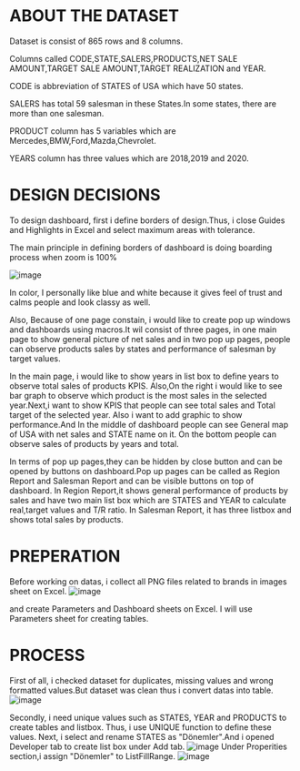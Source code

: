 # ABOUT THE DATASET
Dataset is consist of 865 rows and 8 columns.

Columns called CODE,STATE,SALERS,PRODUCTS,NET SALE AMOUNT,TARGET SALE AMOUNT,TARGET REALIZATION and YEAR.

CODE is abbreviation of STATES of USA which have 50 states.

SALERS has total 59 salesman in these States.In some states, there are more than one salesman.

PRODUCT column has 5 variables which are Mercedes,BMW,Ford,Mazda,Chevrolet.

YEARS column has three values which are 2018,2019 and 2020.

# DESIGN DECISIONS
To design dashboard, first i define borders of design.Thus, i close Guides and Highlights in Excel and select maximum areas with tolerance.

The main principle in defining borders of dashboard is doing boarding process when zoom is 100%

![image](https://github.com/user-attachments/assets/06e3273f-055d-4496-ab80-93bea8cb41d8)

In color, I personally like blue and white because it gives feel of trust and calms people and look classy as well.

Also, Because of one page constain, i would like to create pop up windows and dashboards using macros.It wil consist of three pages, in one main page to show general picture of net sales and in two pop up pages, people can observe products sales by states and performance of salesman by target values.

In the main page, i would like to show years in list box to define years to observe total sales of products KPIS. Also,On the right i would like to see bar graph to observe which product is the most sales in the selected year.Next,i want to show KPIS that people can
see total sales and Total target of the selected  year. Also i want to add graphic to show performance.And In the middle of dashboard people can see General map of USA with net sales and STATE name on it. On the bottom people can observe sales of products by years and total.

In terms of pop up pages,they can be hidden by close button and can be opened by buttons on dashboard.Pop up pages can be called as Region Report and Salesman Report and can be visible buttons on top of dashboard.
In Region Report,it shows general performance of products by sales and have two main list box which are STATES and YEAR to calculate real,target values and T/R ratio.
In Salesman Report, it has three listbox and shows total sales by products.

# PREPERATION
Before working on datas, i collect all PNG files related to brands in images sheet on Excel.
![image](https://github.com/user-attachments/assets/c9eb7d1f-aa78-4d84-b8bf-df852c92a077)

and create Parameters and Dashboard sheets on Excel.
I will use Parameters sheet for creating tables.


# PROCESS
First of all, i checked dataset for duplicates, missing values and  wrong formatted values.But dataset was clean thus i convert datas into table.
![image](https://github.com/user-attachments/assets/34f6e7a4-b0db-4255-a091-6cf48e4a05e6)

Secondly, i need unique values such as STATES, YEAR and PRODUCTS to create tables and listbox. Thus, i use UNIQUE function to define these values.
Next, i select and rename STATES as "Dönemler".And i opened Developer tab to create list box under Add tab.
![image](https://github.com/user-attachments/assets/9b38785a-33f0-486d-a387-377f468233eb)
Under Properities section,i assign "Dönemler" to ListFillRange.
![image](https://github.com/user-attachments/assets/74ec11b0-a31c-4179-ade6-778535e94198)











